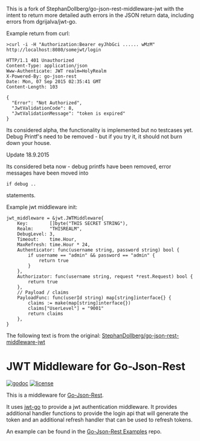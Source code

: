 This is a fork of StephanDollberg/go-json-rest-middleware-jwt with the intent to return more detailed auth errors in the JSON return data, including errors from dgrijalva/jwt-go.

Example return from curl:

```
>curl -i -H "Authorization:Bearer eyJhbGci ...... wMzM"  http://localhost:8080/somejwt/login

HTTP/1.1 401 Unauthorized
Content-Type: application/json
Www-Authenticate: JWT realm=HolyRealm
X-Powered-By: go-json-rest
Date: Mon, 07 Sep 2015 02:35:41 GMT
Content-Length: 103

{
  "Error": "Not Authorized",
  "JwtValidationCode": 8,
  "JwtValidationMessage": "token is expired"
}
```

Its considered alpha, the functionality is implemented but no testcases yet.
Debug Printf's need to be removed - but if you try it, it should not burn down your house.

Update 18.9.2015

Its considered beta now - debug printfs have been removed, error messages have been moved into

    if debug ..

statements.

Example jwt middleware init:

  	jwt_middleware = &jwt.JWTMiddleware{
		Key:        []byte("THIS SECRET STRING"),
		Realm:      "THISREALM",
		DebugLevel: 3,
		Timeout:    time.Hour,
		MaxRefresh: time.Hour * 24,
		Authenticator: func(username string, password string) bool {
			if username == "admin" && password == "admin" {
				return true
			}
		},
		Authorizator: func(username string, request *rest.Request) bool {
			return true
		},
		// Payload / claims
		PayloadFunc: func(userId string) map[string]interface{} {
			claims := make(map[string]interface{})
			claims["UserLevel"] = "9001"
			return claims
		},
	}

The following text is from the original: [StephanDollberg/go-json-rest-middleware-jwt](https://github.com/StephanDollberg/go-json-rest-middleware-jwt)

JWT Middleware for Go-Json-Rest
==================================

[![godoc](http://img.shields.io/badge/godoc-reference-blue.svg?style=flat)](https://godoc.org/github.com/StephanDollberg/go-json-rest-middleware-jwt) [![license](http://img.shields.io/badge/license-MIT-red.svg?style=flat)](https://raw.githubusercontent.com/StephanDollberg/go-json-rest-middleware-jwt/master/LICENSE)

This is a middleware for [Go-Json-Rest](https://github.com/ant0ine/go-json-rest).

It uses [jwt-go](https://github.com/dgrijalva/jwt-go) to provide a jwt authentication middleware. It provides additional handler functions to provide the login api that will generate the token and an additional refresh handler that can be used to refresh tokens.

An example can be found in the [Go-Json-Rest Examples](https://github.com/ant0ine/go-json-rest-examples/tree/master/jwt) repo.

